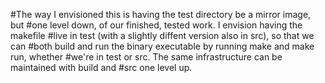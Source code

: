 #The way I envisioned this is having the test directory be a mirror image, but
#one level down, of our finished, tested work.  I envision having the makefile
#live in test (with a slightly diffent version also in src), so that we can 
#both build and run the binary executable by running make and make run, whether
#we're in test or src. The same infrastructure can be maintained with build and
#src one level up.
